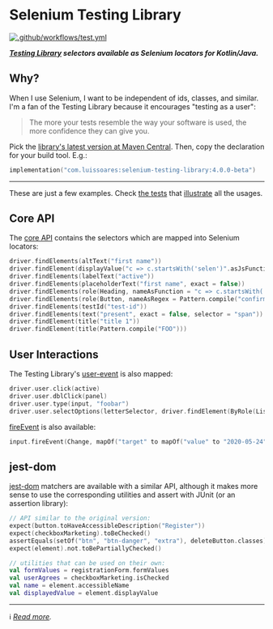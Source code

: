 # Selenium Testing Library

[![.github/workflows/test.yml](https://github.com/lsoares/selenium-testing-library/actions/workflows/test.yml/badge.svg)](https://github.com/lsoares/selenium-testing-library/actions/workflows/test.yml)

**_[Testing Library](http://testing-library.com) selectors available as Selenium locators for Kotlin/Java._**

## Why?
When I use Selenium, I want to be independent of ids, classes, and similar.
I'm a fan of the Testing Library because it encourages "testing as a user":

> The more your tests resemble the way your software is used,
> the more confidence they can give you.

Pick
the [library's latest version at Maven Central](https://search.maven.org/artifact/com.luissoares/selenium-testing-library).
Then, copy the declaration for your build tool. E.g.:

```kotlin
implementation("com.luissoares:selenium-testing-library:4.0.0-beta")
```

---
These are just a few examples. Check [the tests](/lib/src/test/kotlin/seleniumtestinglib)
that [illustrate](https://medium.com/codex/towards-self-documenting-code-371364bdccbb) all the usages.

## Core API

The [core API](https://testing-library.com/docs) contains the selectors which are mapped into Selenium locators:

```kotlin
driver.findElements(altText("first name"))
driver.findElement(displayValue("c => c.startsWith('selen')".asJsFunction()))
driver.findElements(labelText("active"))
driver.findElements(placeholderText("first name", exact = false))
driver.findElements(role(Heading, nameAsFunction = "c => c.startsWith('something')".asJsFunction()))
driver.findElements(role(Button, nameAsRegex = Pattern.compile("confirm")))
driver.findElements(testId("test-id"))
driver.findElements(text("present", exact = false, selector = "span"))
driver.findElement(title("title 1"))
driver.findElement(title(Pattern.compile("FOO")))
```

## User Interactions

The Testing Library's [user-event](https://testing-library.com/docs/user-event/intro) is also mapped:

```kotlin
driver.user.click(active)
driver.user.dblClick(panel)
driver.user.type(input, "foobar")
driver.user.selectOptions(letterSelector, driver.findElement(ByRole(ListBox, name = "C")))
```

[fireEvent](https://testing-library.com/docs/dom-testing-library/api-events) is also available:

```kotlin
input.fireEvent(Change, mapOf("target" to mapOf("value" to "2020-05-24")))
```

## jest-dom

[jest-dom](https://testing-library.com/docs/ecosystem-jest-dom) matchers are available with a similar API, although it
makes more sense to use the corresponding utilities and assert with JUnit (or an assertion library):

```kotlin
// API similar to the original version:
expect(button.toHaveAccessibleDescription("Register"))
expect(checkboxMarketing).toBeChecked()
assertEquals(setOf("btn", "btn-danger", "extra"), deleteButton.classes)
expect(element).not.toBePartiallyChecked()

// utilities that can be used on their own:
val formValues = registrationForm.formValues
val userAgrees = checkboxMarketing.isChecked
val name = element.accessibleName
val displayedValue = element.displayValue
```

---
ℹ️ _[Read more](https://medium.com/codex/the-testing-library-meets-selenium-5f74cc712114)._

